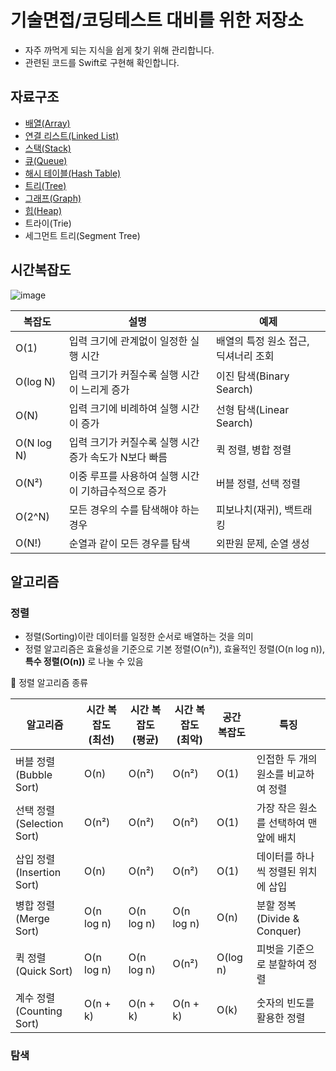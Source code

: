 # 기술면접/코딩테스트 대비를 위한 저장소
- 자주 까먹게 되는 지식을 쉽게 찾기 위해 관리합니다.
- 관련된 코드를 Swift로 구현해 확인합니다.


## 자료구조
- [배열(Array)](https://github.com/talq44/coding-test/blob/main/DataStructure/Array.md)
- [연결 리스트(Linked List)](https://github.com/talq44/coding-test/blob/main/DataStructure/LinkedList.md)
- [스택(Stack)](https://github.com/talq44/coding-test/blob/main/DataStructure/Stack.md)
- [큐(Queue)](https://github.com/talq44/coding-test/blob/main/DataStructure/Queue.md)
- [해시 테이블(Hash Table)](https://github.com/talq44/coding-test/blob/main/DataStructure/HashTable.md)
- [트리(Tree)](https://github.com/talq44/coding-test/blob/main/DataStructure/Tree.md)
- [그래프(Graph)](https://github.com/talq44/coding-test/blob/main/DataStructure/Graph.md)
- [힙(Heap)](https://github.com/talq44/coding-test/blob/main/DataStructure/Heap.md)
- 트라이(Trie)
- 세그먼트 트리(Segment Tree)

## 시간복잡도
![image](https://media.geeksforgeeks.org/wp-content/cdn-uploads/20220812122843/Logarithmic-time-complexity-blog-1.jpg)

복잡도	 | 설명	 | 예제
--------|------------|------------
O(1)	| 입력 크기에 관계없이 일정한 실행 시간 | 	배열의 특정 원소 접근, 딕셔너리 조회
O(log N) |	입력 크기가 커질수록 실행 시간이 느리게 증가 |	이진 탐색(Binary Search)
O(N) |	입력 크기에 비례하여 실행 시간이 증가	| 선형 탐색(Linear Search)
O(N log N)	| 입력 크기가 커질수록 실행 시간 증가 속도가 N보다 빠름 |	퀵 정렬, 병합 정렬
O(N²) |	이중 루프를 사용하여 실행 시간이 기하급수적으로 증가 |	버블 정렬, 선택 정렬
O(2^N) |	모든 경우의 수를 탐색해야 하는 경우	| 피보나치(재귀), 백트래킹
O(N!) |	순열과 같이 모든 경우를 탐색 |	외판원 문제, 순열 생성

## 알고리즘
### 정렬

- 정렬(Sorting)이란 데이터를 일정한 순서로 배열하는 것을 의미
- 정렬 알고리즘은 효율성을 기준으로 기본 정렬(O(n²)), 효율적인 정렬(O(n log n)), **특수 정렬(O(n))** 로 나눌 수 있음

📌 정렬 알고리즘 종류

알고리즘 |	시간 복잡도 (최선) |	시간 복잡도 (평균) |	시간 복잡도 (최악) |	공간 복잡도 |	특징
-------|--------------|--------------|-------|-------|-------
버블 정렬 (Bubble Sort) |	O(n) |	O(n²) |	O(n²) |	O(1) |	인접한 두 개의 원소를 비교하여 정렬
선택 정렬 (Selection Sort) |	O(n²) |	O(n²) |	O(n²) |	O(1) |	가장 작은 원소를 선택하여 맨 앞에 배치
삽입 정렬 (Insertion Sort) |	O(n) |	O(n²) |	O(n²) |	O(1) |	데이터를 하나씩 정렬된 위치에 삽입
병합 정렬 (Merge Sort) |	O(n log n) |	O(n log n) |	O(n log n) |	O(n) |	분할 정복(Divide & Conquer)
퀵 정렬 (Quick Sort) |	O(n log n) |	O(n log n) |	O(n²) |	O(log n) |	피벗을 기준으로 분할하여 정렬
계수 정렬 (Counting Sort) |	O(n + k) |	O(n + k) |	O(n + k) |	O(k) |	숫자의 빈도를 활용한 정렬

### 탐색
